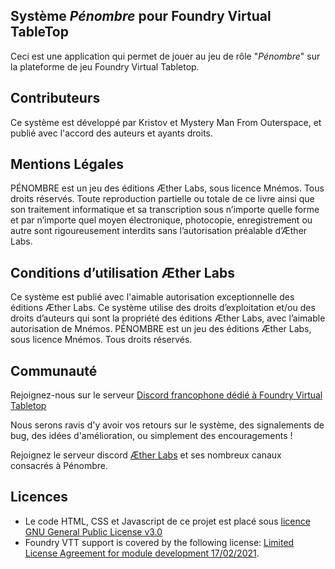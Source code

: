 
<h2>Système <em>Pénombre</em> pour Foundry Virtual TableTop</h2>

<p>Ceci est une application qui permet de jouer au jeu de rôle "<em>Pénombre</em>" sur la plateforme de jeu Foundry Virtual Tabletop.</p>

<h2>Contributeurs</h2>
<p>Ce système est développé par Kristov et Mystery Man From Outerspace, et publié avec l'accord des auteurs et ayants droits.</p>

<h2>Mentions Légales</h2>
PÉNOMBRE est un jeu des éditions Æther Labs, sous licence Mnémos. Tous droits réservés.
Toute reproduction partielle ou totale de ce livre ainsi que son traitement informatique et sa transcription sous n’importe quelle forme et par n’importe quel moyen électronique, photocopie, enregistrement ou autre sont rigoureusement interdits sans l’autorisation préalable d’Æther Labs.

<h2>Conditions d’utilisation Æther Labs</h2>
Ce système est publié avec l'aimable autorisation exceptionnelle des éditions Æther Labs.
Ce système utilise des droits d’exploitation et/ou des droits d’auteurs qui sont la propriété des éditions Æther Labs, avec l’aimable autorisation de Mnémos.
PÉNOMBRE est un jeu des éditions Æther Labs, sous licence Mnémos. Tous droits réservés.


<h2>Communauté</h2>

<p>Rejoignez-nous sur le serveur <a href="https://discord.com/invite/pPSDNJk">Discord francophone dédié à Foundry Virtual Tabletop</a></p>
<p>Nous serons ravis d'y avoir vos retours sur le système, des signalements de bug, des idées d'amélioration, ou simplement des encouragements !</p>

<p>Rejoignez le serveur discord <a href="https://discord.gg/c9duF7TQ">Æther Labs</a> et ses nombreux canaux consacrés à Pénombre.</p>

<h2>Licences</h2>
<ul>
<li>Le code HTML, CSS et Javascript de ce projet est placé sous <a href="https://choosealicense.com/licenses/gpl-3.0/">licence GNU General Public License v3.0</a></li>

<li>Foundry VTT support is covered by the following license: <a href="https://foundryvtt.com/article/license/">Limited License Agreement for module development 17/02/2021</a>.</li>
</ul>
